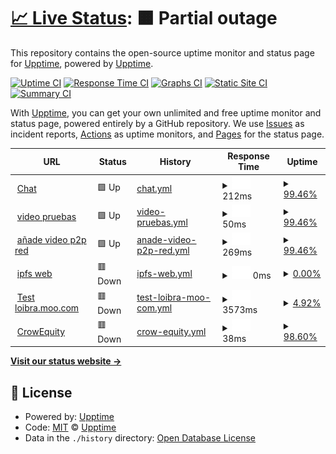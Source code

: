 # [📈 Live Status](https://demo.upptime.js.org): <!--live status--> **🟧 Partial outage**

This repository contains the open-source uptime monitor and status page for [Upptime](https://upptime.js.org), powered by [Upptime](https://github.com/upptime/upptime).

[![Uptime CI](https://github.com/upptime/upptime/workflows/Uptime%20CI/badge.svg)](https://github.com/upptime/upptime/actions?query=workflow%3A%22Uptime+CI%22)
[![Response Time CI](https://github.com/upptime/upptime/workflows/Response%20Time%20CI/badge.svg)](https://github.com/upptime/upptime/actions?query=workflow%3A%22Response+Time+CI%22)
[![Graphs CI](https://github.com/upptime/upptime/workflows/Graphs%20CI/badge.svg)](https://github.com/upptime/upptime/actions?query=workflow%3A%22Graphs+CI%22)
[![Static Site CI](https://github.com/upptime/upptime/workflows/Static%20Site%20CI/badge.svg)](https://github.com/upptime/upptime/actions?query=workflow%3A%22Static+Site+CI%22)
[![Summary CI](https://github.com/upptime/upptime/workflows/Summary%20CI/badge.svg)](https://github.com/upptime/upptime/actions?query=workflow%3A%22Summary+CI%22)

With [Upptime](https://upptime.js.org), you can get your own unlimited and free uptime monitor and status page, powered entirely by a GitHub repository. We use [Issues](https://github.com/upptime/upptime/issues) as incident reports, [Actions](https://github.com/upptime/upptime/actions) as uptime monitors, and [Pages](https://demo.upptime.js.org) for the status page.

<!--start: status pages-->
<!-- This summary is generated by Upptime (https://github.com/upptime/upptime) -->
<!-- Do not edit this manually, your changes will be overwritten -->
<!-- prettier-ignore -->
| URL | Status | History | Response Time | Uptime |
| --- | ------ | ------- | ------------- | ------ |
| <img alt="" src="https://favicons.githubusercontent.com/ipfs.io" height="13"> [Chat](https://ipfs.io/ipfs/QmUds9SgdzLSMLvGv3NdUsmkKzYbAUsf6HQkKCDv4gshrP) | 🟩 Up | [chat.yml](https://github.com/aratan/Monitorizaci-n/commits/HEAD/history/chat.yml) | <details><summary><img alt="Response time graph" src="./graphs/chat/response-time-week.png" height="20"> 212ms</summary><br><a href="https://demo.upptime.js.org/history/chat"><img alt="Response time 1281" src="https://img.shields.io/endpoint?url=https%3A%2F%2Fraw.githubusercontent.com%2Faratan%2FMonitorizaci-n%2FHEAD%2Fapi%2Fchat%2Fresponse-time.json"></a><br><a href="https://demo.upptime.js.org/history/chat"><img alt="24-hour response time 136" src="https://img.shields.io/endpoint?url=https%3A%2F%2Fraw.githubusercontent.com%2Faratan%2FMonitorizaci-n%2FHEAD%2Fapi%2Fchat%2Fresponse-time-day.json"></a><br><a href="https://demo.upptime.js.org/history/chat"><img alt="7-day response time 212" src="https://img.shields.io/endpoint?url=https%3A%2F%2Fraw.githubusercontent.com%2Faratan%2FMonitorizaci-n%2FHEAD%2Fapi%2Fchat%2Fresponse-time-week.json"></a><br><a href="https://demo.upptime.js.org/history/chat"><img alt="30-day response time 1127" src="https://img.shields.io/endpoint?url=https%3A%2F%2Fraw.githubusercontent.com%2Faratan%2FMonitorizaci-n%2FHEAD%2Fapi%2Fchat%2Fresponse-time-month.json"></a><br><a href="https://demo.upptime.js.org/history/chat"><img alt="1-year response time 1281" src="https://img.shields.io/endpoint?url=https%3A%2F%2Fraw.githubusercontent.com%2Faratan%2FMonitorizaci-n%2FHEAD%2Fapi%2Fchat%2Fresponse-time-year.json"></a></details> | <details><summary><a href="https://demo.upptime.js.org/history/chat">99.46%</a></summary><a href="https://demo.upptime.js.org/history/chat"><img alt="All-time uptime 99.59%" src="https://img.shields.io/endpoint?url=https%3A%2F%2Fraw.githubusercontent.com%2Faratan%2FMonitorizaci-n%2FHEAD%2Fapi%2Fchat%2Fuptime.json"></a><br><a href="https://demo.upptime.js.org/history/chat"><img alt="24-hour uptime 100.00%" src="https://img.shields.io/endpoint?url=https%3A%2F%2Fraw.githubusercontent.com%2Faratan%2FMonitorizaci-n%2FHEAD%2Fapi%2Fchat%2Fuptime-day.json"></a><br><a href="https://demo.upptime.js.org/history/chat"><img alt="7-day uptime 99.46%" src="https://img.shields.io/endpoint?url=https%3A%2F%2Fraw.githubusercontent.com%2Faratan%2FMonitorizaci-n%2FHEAD%2Fapi%2Fchat%2Fuptime-week.json"></a><br><a href="https://demo.upptime.js.org/history/chat"><img alt="30-day uptime 99.48%" src="https://img.shields.io/endpoint?url=https%3A%2F%2Fraw.githubusercontent.com%2Faratan%2FMonitorizaci-n%2FHEAD%2Fapi%2Fchat%2Fuptime-month.json"></a><br><a href="https://demo.upptime.js.org/history/chat"><img alt="1-year uptime 99.59%" src="https://img.shields.io/endpoint?url=https%3A%2F%2Fraw.githubusercontent.com%2Faratan%2FMonitorizaci-n%2FHEAD%2Fapi%2Fchat%2Fuptime-year.json"></a></details>
| <img alt="" src="https://favicons.githubusercontent.com/ipfs.io" height="13"> [video pruebas](https://ipfs.io/ipfs/QmXbgJEuzsKSKuF8gUCjKd5J3WCRNSP7fXfuMh6C3WMF64) | 🟩 Up | [video-pruebas.yml](https://github.com/aratan/Monitorizaci-n/commits/HEAD/history/video-pruebas.yml) | <details><summary><img alt="Response time graph" src="./graphs/video-pruebas/response-time-week.png" height="20"> 50ms</summary><br><a href="https://demo.upptime.js.org/history/video-pruebas"><img alt="Response time 773" src="https://img.shields.io/endpoint?url=https%3A%2F%2Fraw.githubusercontent.com%2Faratan%2FMonitorizaci-n%2FHEAD%2Fapi%2Fvideo-pruebas%2Fresponse-time.json"></a><br><a href="https://demo.upptime.js.org/history/video-pruebas"><img alt="24-hour response time 7" src="https://img.shields.io/endpoint?url=https%3A%2F%2Fraw.githubusercontent.com%2Faratan%2FMonitorizaci-n%2FHEAD%2Fapi%2Fvideo-pruebas%2Fresponse-time-day.json"></a><br><a href="https://demo.upptime.js.org/history/video-pruebas"><img alt="7-day response time 50" src="https://img.shields.io/endpoint?url=https%3A%2F%2Fraw.githubusercontent.com%2Faratan%2FMonitorizaci-n%2FHEAD%2Fapi%2Fvideo-pruebas%2Fresponse-time-week.json"></a><br><a href="https://demo.upptime.js.org/history/video-pruebas"><img alt="30-day response time 103" src="https://img.shields.io/endpoint?url=https%3A%2F%2Fraw.githubusercontent.com%2Faratan%2FMonitorizaci-n%2FHEAD%2Fapi%2Fvideo-pruebas%2Fresponse-time-month.json"></a><br><a href="https://demo.upptime.js.org/history/video-pruebas"><img alt="1-year response time 773" src="https://img.shields.io/endpoint?url=https%3A%2F%2Fraw.githubusercontent.com%2Faratan%2FMonitorizaci-n%2FHEAD%2Fapi%2Fvideo-pruebas%2Fresponse-time-year.json"></a></details> | <details><summary><a href="https://demo.upptime.js.org/history/video-pruebas">99.46%</a></summary><a href="https://demo.upptime.js.org/history/video-pruebas"><img alt="All-time uptime 91.18%" src="https://img.shields.io/endpoint?url=https%3A%2F%2Fraw.githubusercontent.com%2Faratan%2FMonitorizaci-n%2FHEAD%2Fapi%2Fvideo-pruebas%2Fuptime.json"></a><br><a href="https://demo.upptime.js.org/history/video-pruebas"><img alt="24-hour uptime 100.00%" src="https://img.shields.io/endpoint?url=https%3A%2F%2Fraw.githubusercontent.com%2Faratan%2FMonitorizaci-n%2FHEAD%2Fapi%2Fvideo-pruebas%2Fuptime-day.json"></a><br><a href="https://demo.upptime.js.org/history/video-pruebas"><img alt="7-day uptime 99.46%" src="https://img.shields.io/endpoint?url=https%3A%2F%2Fraw.githubusercontent.com%2Faratan%2FMonitorizaci-n%2FHEAD%2Fapi%2Fvideo-pruebas%2Fuptime-week.json"></a><br><a href="https://demo.upptime.js.org/history/video-pruebas"><img alt="30-day uptime 99.44%" src="https://img.shields.io/endpoint?url=https%3A%2F%2Fraw.githubusercontent.com%2Faratan%2FMonitorizaci-n%2FHEAD%2Fapi%2Fvideo-pruebas%2Fuptime-month.json"></a><br><a href="https://demo.upptime.js.org/history/video-pruebas"><img alt="1-year uptime 91.18%" src="https://img.shields.io/endpoint?url=https%3A%2F%2Fraw.githubusercontent.com%2Faratan%2FMonitorizaci-n%2FHEAD%2Fapi%2Fvideo-pruebas%2Fuptime-year.json"></a></details>
| <img alt="" src="https://favicons.githubusercontent.com/ipfs.io" height="13"> [añade video p2p red](https://ipfs.io/ipfs/QmQN5zrqUDQMmx9u491F7Hc2fd3RUrpzwCKX4RwPoorqAv) | 🟩 Up | [anade-video-p2p-red.yml](https://github.com/aratan/Monitorizaci-n/commits/HEAD/history/anade-video-p2p-red.yml) | <details><summary><img alt="Response time graph" src="./graphs/anade-video-p2p-red/response-time-week.png" height="20"> 269ms</summary><br><a href="https://demo.upptime.js.org/history/anade-video-p2p-red"><img alt="Response time 811" src="https://img.shields.io/endpoint?url=https%3A%2F%2Fraw.githubusercontent.com%2Faratan%2FMonitorizaci-n%2FHEAD%2Fapi%2Fanade-video-p2p-red%2Fresponse-time.json"></a><br><a href="https://demo.upptime.js.org/history/anade-video-p2p-red"><img alt="24-hour response time 671" src="https://img.shields.io/endpoint?url=https%3A%2F%2Fraw.githubusercontent.com%2Faratan%2FMonitorizaci-n%2FHEAD%2Fapi%2Fanade-video-p2p-red%2Fresponse-time-day.json"></a><br><a href="https://demo.upptime.js.org/history/anade-video-p2p-red"><img alt="7-day response time 269" src="https://img.shields.io/endpoint?url=https%3A%2F%2Fraw.githubusercontent.com%2Faratan%2FMonitorizaci-n%2FHEAD%2Fapi%2Fanade-video-p2p-red%2Fresponse-time-week.json"></a><br><a href="https://demo.upptime.js.org/history/anade-video-p2p-red"><img alt="30-day response time 212" src="https://img.shields.io/endpoint?url=https%3A%2F%2Fraw.githubusercontent.com%2Faratan%2FMonitorizaci-n%2FHEAD%2Fapi%2Fanade-video-p2p-red%2Fresponse-time-month.json"></a><br><a href="https://demo.upptime.js.org/history/anade-video-p2p-red"><img alt="1-year response time 811" src="https://img.shields.io/endpoint?url=https%3A%2F%2Fraw.githubusercontent.com%2Faratan%2FMonitorizaci-n%2FHEAD%2Fapi%2Fanade-video-p2p-red%2Fresponse-time-year.json"></a></details> | <details><summary><a href="https://demo.upptime.js.org/history/anade-video-p2p-red">99.46%</a></summary><a href="https://demo.upptime.js.org/history/anade-video-p2p-red"><img alt="All-time uptime 99.21%" src="https://img.shields.io/endpoint?url=https%3A%2F%2Fraw.githubusercontent.com%2Faratan%2FMonitorizaci-n%2FHEAD%2Fapi%2Fanade-video-p2p-red%2Fuptime.json"></a><br><a href="https://demo.upptime.js.org/history/anade-video-p2p-red"><img alt="24-hour uptime 100.00%" src="https://img.shields.io/endpoint?url=https%3A%2F%2Fraw.githubusercontent.com%2Faratan%2FMonitorizaci-n%2FHEAD%2Fapi%2Fanade-video-p2p-red%2Fuptime-day.json"></a><br><a href="https://demo.upptime.js.org/history/anade-video-p2p-red"><img alt="7-day uptime 99.46%" src="https://img.shields.io/endpoint?url=https%3A%2F%2Fraw.githubusercontent.com%2Faratan%2FMonitorizaci-n%2FHEAD%2Fapi%2Fanade-video-p2p-red%2Fuptime-week.json"></a><br><a href="https://demo.upptime.js.org/history/anade-video-p2p-red"><img alt="30-day uptime 99.59%" src="https://img.shields.io/endpoint?url=https%3A%2F%2Fraw.githubusercontent.com%2Faratan%2FMonitorizaci-n%2FHEAD%2Fapi%2Fanade-video-p2p-red%2Fuptime-month.json"></a><br><a href="https://demo.upptime.js.org/history/anade-video-p2p-red"><img alt="1-year uptime 99.21%" src="https://img.shields.io/endpoint?url=https%3A%2F%2Fraw.githubusercontent.com%2Faratan%2FMonitorizaci-n%2FHEAD%2Fapi%2Fanade-video-p2p-red%2Fuptime-year.json"></a></details>
| <img alt="" src="https://favicons.githubusercontent.com/ipfs.io" height="13"> [ipfs web](https://ipfs.io/ipns/k51qzi5uqu5dicjkm8zerzc187wessd8ibgwqscv3qx80shm53k9qivmfjmznr) | 🟥 Down | [ipfs-web.yml](https://github.com/aratan/Monitorizaci-n/commits/HEAD/history/ipfs-web.yml) | <details><summary><img alt="Response time graph" src="./graphs/ipfs-web/response-time-week.png" height="20"> 0ms</summary><br><a href="https://demo.upptime.js.org/history/ipfs-web"><img alt="Response time 1715" src="https://img.shields.io/endpoint?url=https%3A%2F%2Fraw.githubusercontent.com%2Faratan%2FMonitorizaci-n%2FHEAD%2Fapi%2Fipfs-web%2Fresponse-time.json"></a><br><a href="https://demo.upptime.js.org/history/ipfs-web"><img alt="24-hour response time 0" src="https://img.shields.io/endpoint?url=https%3A%2F%2Fraw.githubusercontent.com%2Faratan%2FMonitorizaci-n%2FHEAD%2Fapi%2Fipfs-web%2Fresponse-time-day.json"></a><br><a href="https://demo.upptime.js.org/history/ipfs-web"><img alt="7-day response time 0" src="https://img.shields.io/endpoint?url=https%3A%2F%2Fraw.githubusercontent.com%2Faratan%2FMonitorizaci-n%2FHEAD%2Fapi%2Fipfs-web%2Fresponse-time-week.json"></a><br><a href="https://demo.upptime.js.org/history/ipfs-web"><img alt="30-day response time 1542" src="https://img.shields.io/endpoint?url=https%3A%2F%2Fraw.githubusercontent.com%2Faratan%2FMonitorizaci-n%2FHEAD%2Fapi%2Fipfs-web%2Fresponse-time-month.json"></a><br><a href="https://demo.upptime.js.org/history/ipfs-web"><img alt="1-year response time 1715" src="https://img.shields.io/endpoint?url=https%3A%2F%2Fraw.githubusercontent.com%2Faratan%2FMonitorizaci-n%2FHEAD%2Fapi%2Fipfs-web%2Fresponse-time-year.json"></a></details> | <details><summary><a href="https://demo.upptime.js.org/history/ipfs-web">0.00%</a></summary><a href="https://demo.upptime.js.org/history/ipfs-web"><img alt="All-time uptime 49.27%" src="https://img.shields.io/endpoint?url=https%3A%2F%2Fraw.githubusercontent.com%2Faratan%2FMonitorizaci-n%2FHEAD%2Fapi%2Fipfs-web%2Fuptime.json"></a><br><a href="https://demo.upptime.js.org/history/ipfs-web"><img alt="24-hour uptime 0.00%" src="https://img.shields.io/endpoint?url=https%3A%2F%2Fraw.githubusercontent.com%2Faratan%2FMonitorizaci-n%2FHEAD%2Fapi%2Fipfs-web%2Fuptime-day.json"></a><br><a href="https://demo.upptime.js.org/history/ipfs-web"><img alt="7-day uptime 0.00%" src="https://img.shields.io/endpoint?url=https%3A%2F%2Fraw.githubusercontent.com%2Faratan%2FMonitorizaci-n%2FHEAD%2Fapi%2Fipfs-web%2Fuptime-week.json"></a><br><a href="https://demo.upptime.js.org/history/ipfs-web"><img alt="30-day uptime 34.86%" src="https://img.shields.io/endpoint?url=https%3A%2F%2Fraw.githubusercontent.com%2Faratan%2FMonitorizaci-n%2FHEAD%2Fapi%2Fipfs-web%2Fuptime-month.json"></a><br><a href="https://demo.upptime.js.org/history/ipfs-web"><img alt="1-year uptime 49.27%" src="https://img.shields.io/endpoint?url=https%3A%2F%2Fraw.githubusercontent.com%2Faratan%2FMonitorizaci-n%2FHEAD%2Fapi%2Fipfs-web%2Fuptime-year.json"></a></details>
| <img alt="" src="https://favicons.githubusercontent.com/loibra.mooo.com" height="13"> [Test loibra.moo.com](http://loibra.mooo.com/) | 🟥 Down | [test-loibra-moo-com.yml](https://github.com/aratan/Monitorizaci-n/commits/HEAD/history/test-loibra-moo-com.yml) | <details><summary><img alt="Response time graph" src="./graphs/test-loibra-moo-com/response-time-week.png" height="20"> 3573ms</summary><br><a href="https://demo.upptime.js.org/history/test-loibra-moo-com"><img alt="Response time 3026" src="https://img.shields.io/endpoint?url=https%3A%2F%2Fraw.githubusercontent.com%2Faratan%2FMonitorizaci-n%2FHEAD%2Fapi%2Ftest-loibra-moo-com%2Fresponse-time.json"></a><br><a href="https://demo.upptime.js.org/history/test-loibra-moo-com"><img alt="24-hour response time 3903" src="https://img.shields.io/endpoint?url=https%3A%2F%2Fraw.githubusercontent.com%2Faratan%2FMonitorizaci-n%2FHEAD%2Fapi%2Ftest-loibra-moo-com%2Fresponse-time-day.json"></a><br><a href="https://demo.upptime.js.org/history/test-loibra-moo-com"><img alt="7-day response time 3573" src="https://img.shields.io/endpoint?url=https%3A%2F%2Fraw.githubusercontent.com%2Faratan%2FMonitorizaci-n%2FHEAD%2Fapi%2Ftest-loibra-moo-com%2Fresponse-time-week.json"></a><br><a href="https://demo.upptime.js.org/history/test-loibra-moo-com"><img alt="30-day response time 2714" src="https://img.shields.io/endpoint?url=https%3A%2F%2Fraw.githubusercontent.com%2Faratan%2FMonitorizaci-n%2FHEAD%2Fapi%2Ftest-loibra-moo-com%2Fresponse-time-month.json"></a><br><a href="https://demo.upptime.js.org/history/test-loibra-moo-com"><img alt="1-year response time 3026" src="https://img.shields.io/endpoint?url=https%3A%2F%2Fraw.githubusercontent.com%2Faratan%2FMonitorizaci-n%2FHEAD%2Fapi%2Ftest-loibra-moo-com%2Fresponse-time-year.json"></a></details> | <details><summary><a href="https://demo.upptime.js.org/history/test-loibra-moo-com">4.92%</a></summary><a href="https://demo.upptime.js.org/history/test-loibra-moo-com"><img alt="All-time uptime 62.24%" src="https://img.shields.io/endpoint?url=https%3A%2F%2Fraw.githubusercontent.com%2Faratan%2FMonitorizaci-n%2FHEAD%2Fapi%2Ftest-loibra-moo-com%2Fuptime.json"></a><br><a href="https://demo.upptime.js.org/history/test-loibra-moo-com"><img alt="24-hour uptime 3.66%" src="https://img.shields.io/endpoint?url=https%3A%2F%2Fraw.githubusercontent.com%2Faratan%2FMonitorizaci-n%2FHEAD%2Fapi%2Ftest-loibra-moo-com%2Fuptime-day.json"></a><br><a href="https://demo.upptime.js.org/history/test-loibra-moo-com"><img alt="7-day uptime 4.92%" src="https://img.shields.io/endpoint?url=https%3A%2F%2Fraw.githubusercontent.com%2Faratan%2FMonitorizaci-n%2FHEAD%2Fapi%2Ftest-loibra-moo-com%2Fuptime-week.json"></a><br><a href="https://demo.upptime.js.org/history/test-loibra-moo-com"><img alt="30-day uptime 36.81%" src="https://img.shields.io/endpoint?url=https%3A%2F%2Fraw.githubusercontent.com%2Faratan%2FMonitorizaci-n%2FHEAD%2Fapi%2Ftest-loibra-moo-com%2Fuptime-month.json"></a><br><a href="https://demo.upptime.js.org/history/test-loibra-moo-com"><img alt="1-year uptime 62.24%" src="https://img.shields.io/endpoint?url=https%3A%2F%2Fraw.githubusercontent.com%2Faratan%2FMonitorizaci-n%2FHEAD%2Fapi%2Ftest-loibra-moo-com%2Fuptime-year.json"></a></details>
| <img alt="" src="https://favicons.githubusercontent.com/ipfs.io" height="13"> [CrowEquity](https://ipfs.io/ipfs/QmUytJLQ82RGm5NJgedbDHcsB8qGYWQgfY4k1fhft1ehVX) | 🟥 Down | [crow-equity.yml](https://github.com/aratan/Monitorizaci-n/commits/HEAD/history/crow-equity.yml) | <details><summary><img alt="Response time graph" src="./graphs/crow-equity/response-time-week.png" height="20"> 38ms</summary><br><a href="https://demo.upptime.js.org/history/crow-equity"><img alt="Response time 856" src="https://img.shields.io/endpoint?url=https%3A%2F%2Fraw.githubusercontent.com%2Faratan%2FMonitorizaci-n%2FHEAD%2Fapi%2Fcrow-equity%2Fresponse-time.json"></a><br><a href="https://demo.upptime.js.org/history/crow-equity"><img alt="24-hour response time 27" src="https://img.shields.io/endpoint?url=https%3A%2F%2Fraw.githubusercontent.com%2Faratan%2FMonitorizaci-n%2FHEAD%2Fapi%2Fcrow-equity%2Fresponse-time-day.json"></a><br><a href="https://demo.upptime.js.org/history/crow-equity"><img alt="7-day response time 38" src="https://img.shields.io/endpoint?url=https%3A%2F%2Fraw.githubusercontent.com%2Faratan%2FMonitorizaci-n%2FHEAD%2Fapi%2Fcrow-equity%2Fresponse-time-week.json"></a><br><a href="https://demo.upptime.js.org/history/crow-equity"><img alt="30-day response time 498" src="https://img.shields.io/endpoint?url=https%3A%2F%2Fraw.githubusercontent.com%2Faratan%2FMonitorizaci-n%2FHEAD%2Fapi%2Fcrow-equity%2Fresponse-time-month.json"></a><br><a href="https://demo.upptime.js.org/history/crow-equity"><img alt="1-year response time 856" src="https://img.shields.io/endpoint?url=https%3A%2F%2Fraw.githubusercontent.com%2Faratan%2FMonitorizaci-n%2FHEAD%2Fapi%2Fcrow-equity%2Fresponse-time-year.json"></a></details> | <details><summary><a href="https://demo.upptime.js.org/history/crow-equity">98.60%</a></summary><a href="https://demo.upptime.js.org/history/crow-equity"><img alt="All-time uptime 97.49%" src="https://img.shields.io/endpoint?url=https%3A%2F%2Fraw.githubusercontent.com%2Faratan%2FMonitorizaci-n%2FHEAD%2Fapi%2Fcrow-equity%2Fuptime.json"></a><br><a href="https://demo.upptime.js.org/history/crow-equity"><img alt="24-hour uptime 98.43%" src="https://img.shields.io/endpoint?url=https%3A%2F%2Fraw.githubusercontent.com%2Faratan%2FMonitorizaci-n%2FHEAD%2Fapi%2Fcrow-equity%2Fuptime-day.json"></a><br><a href="https://demo.upptime.js.org/history/crow-equity"><img alt="7-day uptime 98.60%" src="https://img.shields.io/endpoint?url=https%3A%2F%2Fraw.githubusercontent.com%2Faratan%2FMonitorizaci-n%2FHEAD%2Fapi%2Fcrow-equity%2Fuptime-week.json"></a><br><a href="https://demo.upptime.js.org/history/crow-equity"><img alt="30-day uptime 99.34%" src="https://img.shields.io/endpoint?url=https%3A%2F%2Fraw.githubusercontent.com%2Faratan%2FMonitorizaci-n%2FHEAD%2Fapi%2Fcrow-equity%2Fuptime-month.json"></a><br><a href="https://demo.upptime.js.org/history/crow-equity"><img alt="1-year uptime 97.49%" src="https://img.shields.io/endpoint?url=https%3A%2F%2Fraw.githubusercontent.com%2Faratan%2FMonitorizaci-n%2FHEAD%2Fapi%2Fcrow-equity%2Fuptime-year.json"></a></details>

<!--end: status pages-->

[**Visit our status website →**](https://demo.upptime.js.org)

## 📄 License

- Powered by: [Upptime](https://github.com/upptime/upptime)
- Code: [MIT](./LICENSE) © [Upptime](https://upptime.js.org)
- Data in the `./history` directory: [Open Database License](https://opendatacommons.org/licenses/odbl/1-0/)
